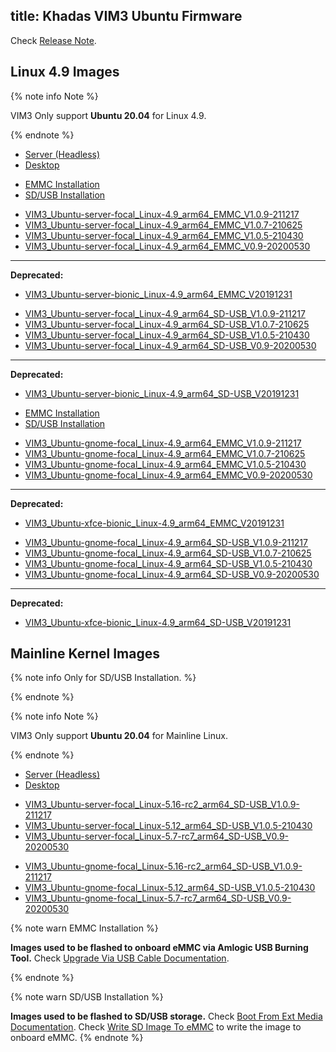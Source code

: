 title: Khadas VIM3 Ubuntu Firmware
---

Check [Release Note](Vim3UbuntuFirmwareReleaseNote.html).

## Linux 4.9 Images

{% note info Note %}

VIM3 Only support **Ubuntu 20.04** for Linux 4.9.

{% endnote %}


<ul class="nav nav-tabs" id="myTab" role="tablist">
  <li class="nav-item" role="presentation">
    <a class="nav-link active" id="server-tab" data-toggle="tab" href="#server" role="tab" aria-controls="server" aria-selected="true">Server (Headless)</a>
  </li>
  <li class="nav-item" role="presentation">
    <a class="nav-link" id="desktop-tab" data-toggle="tab" href="#desktop" role="tab" aria-controls="desktop" aria-selected="false">Desktop</a>
  </li>
</ul>
<div class="tab-content" id="myTabContent">
<div class="tab-pane fade show active" id="server" role="tabpanel" aria-labelledby="server-tab">

<ul class="nav nav-tabs" id="myTab" role="tablist">
  <li class="nav-item" role="presentation">
    <a class="nav-link active" id="emmc-tab" data-toggle="tab" href="#emmc" role="tab" aria-controls="emmc" aria-selected="true">EMMC Installation</a>
  </li>
  <li class="nav-item" role="presentation">
    <a class="nav-link" id="sd-tab" data-toggle="tab" href="#sd" role="tab" aria-controls="sd" aria-selected="false">SD/USB Installation</a>
  </li>
</ul>
<div class="tab-content" id="myTabContent">
<div class="tab-pane fade show active" id="emmc" role="tabpanel" aria-labelledby="emmc-tab">

* [VIM3_Ubuntu-server-focal_Linux-4.9_arm64_EMMC_V1.0.9-211217](https://dl.khadas.com/Firmware/VIM3/Ubuntu/EMMC/VIM3_Ubuntu-server-focal_Linux-4.9_arm64_EMMC_V1.0.9-211217.img.xz)
* [VIM3_Ubuntu-server-focal_Linux-4.9_arm64_EMMC_V1.0.7-210625](https://dl.khadas.com/Firmware/VIM3/Ubuntu/EMMC/VIM3_Ubuntu-server-focal_Linux-4.9_arm64_EMMC_V1.0.7-210625.img.xz)
* [VIM3_Ubuntu-server-focal_Linux-4.9_arm64_EMMC_V1.0.5-210430](https://dl.khadas.com/Firmware/VIM3/Ubuntu/EMMC/VIM3_Ubuntu-server-focal_Linux-4.9_arm64_EMMC_V1.0.5-210430.img.xz)
* [VIM3_Ubuntu-server-focal_Linux-4.9_arm64_EMMC_V0.9-20200530](https://dl.khadas.com/Firmware/VIM3/Ubuntu/EMMC/VIM3_Ubuntu-server-focal_Linux-4.9_arm64_EMMC_V0.9-20200530.7z)
---
**Deprecated:**
* [VIM3_Ubuntu-server-bionic_Linux-4.9_arm64_EMMC_V20191231](https://dl.khadas.com/Firmware/VIM3/Ubuntu/EMMC/old/VIM3_Ubuntu-server-bionic_Linux-4.9_arm64_EMMC_V20191231.7z)

</div>
<div class="tab-pane fade show" id="sd" role="tabpanel" aria-labelledby="sd-tab">

* [VIM3_Ubuntu-server-focal_Linux-4.9_arm64_SD-USB_V1.0.9-211217](https://dl.khadas.com/Firmware/VIM3/Ubuntu/SD_USB/VIM3_Ubuntu-server-focal_Linux-4.9_arm64_SD-USB_V1.0.9-211217.img.xz)
* [VIM3_Ubuntu-server-focal_Linux-4.9_arm64_SD-USB_V1.0.7-210625](https://dl.khadas.com/Firmware/VIM3/Ubuntu/SD_USB/VIM3_Ubuntu-server-focal_Linux-4.9_arm64_SD-USB_V1.0.7-210625.img.xz)
* [VIM3_Ubuntu-server-focal_Linux-4.9_arm64_SD-USB_V1.0.5-210430](https://dl.khadas.com/Firmware/VIM3/Ubuntu/SD_USB/VIM3_Ubuntu-server-focal_Linux-4.9_arm64_SD-USB_V1.0.5-210430.img.xz)
* [VIM3_Ubuntu-server-focal_Linux-4.9_arm64_SD-USB_V0.9-20200530](https://dl.khadas.com/Firmware/VIM3/Ubuntu/SD_USB/VIM3_Ubuntu-server-focal_Linux-4.9_arm64_SD-USB_V0.9-20200530.7z)
---
**Deprecated:**
* [VIM3_Ubuntu-server-bionic_Linux-4.9_arm64_SD-USB_V20191231](https://dl.khadas.com/Firmware/VIM3/Ubuntu/SD_USB/old/VIM3_Ubuntu-server-bionic_Linux-4.9_arm64_SD-USB_V20191231.7z)

</div>
</div>

</div>
<div class="tab-pane fade show" id="desktop" role="tabpanel" aria-labelledby="desktop-tab">

<ul class="nav nav-tabs" id="myTab" role="tablist">
  <li class="nav-item" role="presentation">
    <a class="nav-link active" id="emmc2-tab" data-toggle="tab" href="#emmc2" role="tab" aria-controls="emmc2" aria-selected="true">EMMC Installation</a>
  </li>
  <li class="nav-item" role="presentation">
    <a class="nav-link" id="sd2-tab" data-toggle="tab" href="#sd2" role="tab" aria-controls="sd2" aria-selected="false">SD/USB Installation</a>
  </li>
</ul>
<div class="tab-content" id="myTabContent">
<div class="tab-pane fade show active" id="emmc2" role="tabpanel" aria-labelledby="emmc2-tab">

* [VIM3_Ubuntu-gnome-focal_Linux-4.9_arm64_EMMC_V1.0.9-211217](https://dl.khadas.com/Firmware/VIM3/Ubuntu/EMMC/VIM3_Ubuntu-gnome-focal_Linux-4.9_arm64_EMMC_V1.0.9-211217.img.xz)
* [VIM3_Ubuntu-gnome-focal_Linux-4.9_arm64_EMMC_V1.0.7-210625](https://dl.khadas.com/Firmware/VIM3/Ubuntu/EMMC/VIM3_Ubuntu-gnome-focal_Linux-4.9_arm64_EMMC_V1.0.7-210625.img.xz)
* [VIM3_Ubuntu-gnome-focal_Linux-4.9_arm64_EMMC_V1.0.5-210430](https://dl.khadas.com/Firmware/VIM3/Ubuntu/EMMC/VIM3_Ubuntu-gnome-focal_Linux-4.9_arm64_EMMC_V1.0.5-210430.img.xz)
* [VIM3_Ubuntu-gnome-focal_Linux-4.9_arm64_EMMC_V0.9-20200530](https://dl.khadas.com/Firmware/VIM3/Ubuntu/EMMC/VIM3_Ubuntu-gnome-focal_Linux-4.9_arm64_EMMC_V0.9-20200530.7z)
---
**Deprecated:**
* [VIM3_Ubuntu-xfce-bionic_Linux-4.9_arm64_EMMC_V20191231](https://dl.khadas.com/Firmware/VIM3/Ubuntu/EMMC/old/VIM3_Ubuntu-xfce-bionic_Linux-4.9_arm64_EMMC_V20191231.7z)

</div>
<div class="tab-pane fade show" id="sd2" role="tabpanel" aria-labelledby="sd2-tab">

* [VIM3_Ubuntu-gnome-focal_Linux-4.9_arm64_SD-USB_V1.0.9-211217](https://dl.khadas.com/Firmware/VIM3/Ubuntu/SD_USB/VIM3_Ubuntu-gnome-focal_Linux-4.9_arm64_SD-USB_V1.0.9-211217.img.xz)
* [VIM3_Ubuntu-gnome-focal_Linux-4.9_arm64_SD-USB_V1.0.7-210625](https://dl.khadas.com/Firmware/VIM3/Ubuntu/SD_USB/VIM3_Ubuntu-gnome-focal_Linux-4.9_arm64_SD-USB_V1.0.7-210625.img.xz)
* [VIM3_Ubuntu-gnome-focal_Linux-4.9_arm64_SD-USB_V1.0.5-210430](https://dl.khadas.com/Firmware/VIM3/Ubuntu/SD_USB/VIM3_Ubuntu-gnome-focal_Linux-4.9_arm64_SD-USB_V1.0.5-210430.img.xz)
* [VIM3_Ubuntu-gnome-focal_Linux-4.9_arm64_SD-USB_V0.9-20200530](https://dl.khadas.com/Firmware/VIM3/Ubuntu/SD_USB/VIM3_Ubuntu-gnome-focal_Linux-4.9_arm64_SD-USB_V0.9-20200530.7z)
---
**Deprecated:**
* [VIM3_Ubuntu-xfce-bionic_Linux-4.9_arm64_SD-USB_V20191231](https://dl.khadas.com/Firmware/VIM3/Ubuntu/SD_USB/old/VIM3_Ubuntu-xfce-bionic_Linux-4.9_arm64_SD-USB_V20191231.7z)

</div>
</div>


</div>
</div>

## Mainline Kernel Images

{% note info Only for SD/USB Installation. %}


{% endnote %}

{% note info Note %}

VIM3 Only support **Ubuntu 20.04** for Mainline Linux.

{% endnote %}


<ul class="nav nav-tabs" id="myTab" role="tablist">
  <li class="nav-item" role="presentation">
    <a class="nav-link active" id="server2-tab" data-toggle="tab" href="#server2" role="tab" aria-controls="server2" aria-selected="true">Server (Headless)</a>
  </li>
  <li class="nav-item" role="presentation">
    <a class="nav-link" id="desktop2-tab" data-toggle="tab" href="#desktop2" role="tab" aria-controls="desktop2" aria-selected="false">Desktop</a>
  </li>
</ul>
<div class="tab-content" id="myTabContent">
<div class="tab-pane fade show active" id="server2" role="tabpanel" aria-labelledby="server2-tab">

* [VIM3_Ubuntu-server-focal_Linux-5.16-rc2_arm64_SD-USB_V1.0.9-211217](https://dl.khadas.com/Firmware/VIM3/Ubuntu/SD_USB/VIM3_Ubuntu-server-focal_Linux-5.16-rc2_arm64_SD-USB_V1.0.9-211217.img.xz)
* [VIM3_Ubuntu-server-focal_Linux-5.12_arm64_SD-USB_V1.0.5-210430](https://dl.khadas.com/Firmware/VIM3/Ubuntu/SD_USB/VIM3_Ubuntu-server-focal_Linux-5.12_arm64_SD-USB_V1.0.5-210430.img.xz)
* [VIM3_Ubuntu-server-focal_Linux-5.7-rc7_arm64_SD-USB_V0.9-20200530](https://dl.khadas.com/Firmware/VIM3/Ubuntu/SD_USB/VIM3_Ubuntu-server-focal_Linux-5.7-rc7_arm64_SD-USB_V0.9-20200530.7z)

</div>
<div class="tab-pane fade show" id="desktop2" role="tabpanel" aria-labelledby="desktop2-tab">

* [VIM3_Ubuntu-gnome-focal_Linux-5.16-rc2_arm64_SD-USB_V1.0.9-211217](https://dl.khadas.com/Firmware/VIM3/Ubuntu/SD_USB/VIM3_Ubuntu-gnome-focal_Linux-5.16-rc2_arm64_SD-USB_V1.0.9-211217.img.xz)
* [VIM3_Ubuntu-gnome-focal_Linux-5.12_arm64_SD-USB_V1.0.5-210430](https://dl.khadas.com/Firmware/VIM3/Ubuntu/SD_USB/VIM3_Ubuntu-gnome-focal_Linux-5.12_arm64_SD-USB_V1.0.5-210430.img.xz)
* [VIM3_Ubuntu-gnome-focal_Linux-5.7-rc7_arm64_SD-USB_V0.9-20200530](https://dl.khadas.com/Firmware/VIM3/Ubuntu/SD_USB/VIM3_Ubuntu-gnome-focal_Linux-5.7-rc7_arm64_SD-USB_V0.9-20200530.7z)

</div>
</div>

{% note warn EMMC Installation %}

**Images used to be flashed to onboard eMMC via Amlogic USB Burning Tool.**
Check [Upgrade Via USB Cable Documentation](/vim1/UpgradeViaUSBCable.html).

{% endnote %}

{% note warn SD/USB Installation %}

**Images used to be flashed to SD/USB storage.**
Check [Boot From Ext Media Documentation](/vim1/BootFromExtMedia.html).
Check [Write SD Image To eMMC](/vim1/HowToWriteSDImageToEmmc.html) to write the image to onboard eMMC.
{% endnote %}
